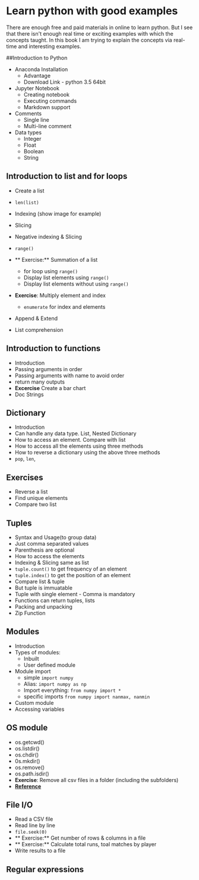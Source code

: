 # Learn python with good examples

There are enough free and paid materials in online to learn python. But I see that there isn't enough real time or exciting examples with which the concepts taught. In this book I am trying to explain the concepts via real-time and interesting examples.


##Introduction to Python
* Anaconda Installation
    * Advantage
    * Download Link - python 3.5 64bit
* Jupyter Notebook
    * Creating notebook
    * Executing commands
    * Markdown support
* Comments
    * Single line 
    * Multi-line comment
* Data types
    * Integer
    * Float
    * Boolean
    * String

## Introduction to list and for loops
* Create a list
* `len(list)`
* Indexing (show image for example)
* Slicing
* Negative indexing & Slicing
* `range()`
* ** Exercise:** Summation of a list
    * for loop using `range()`
    * Display list elements using `range()`
    * Display list elements without using `range()`
* **Exercise**: Multiply element and index
    * `enumerate` for index and elements
    
* Append & Extend
* List comprehension

## Introduction to functions
* Introduction
* Passing arguments in order
* Passing arguments with name to avoid order
* return many outputs
* **Excercise** Create a bar chart
* Doc Strings

## Dictionary
* Introduction
* Can handle any data type. List, Nested Dictionary
* How to access an element. Compare with list
* How to access all the elements using three methods
* How to reverse a dictionary using the above three methods
* `pop`, `len`,

## Exercises
* Reverse a list
* Find unique elements
* Compare two list

## Tuples
* Syntax and Usage(to group data)
* Just comma separated values
* Parenthesis are optional
* How to access the elements
* Indexing & Slicing same as list
* `tuple.count()` to get frequency of an element
* `tuple.index()` to get the position of an element
* Compare list & tuple
* But tuple is immuatable
* Tuple with single element - Comma is mandatory
* Functions can return tuples, lists
* Packing and unpacking
* Zip Function

## Modules
* Introduction
* Types of modules:
    * Inbuilt
    * User defined module
* Module import
    * simple `import numpy`
    * Alias: `import numpy as np`
    * Import everything: `from numpy import *`
    * specific imports `from numpy import nanmax, nanmin`
* Custom module
* Accessing variables

## OS module
* os.getcwd()
* os.listdir()
* os.chdir()
* 0s.mkdir()
* os.remove()
* os.path.isdir()
* **Exercise**: Remove all csv files in a folder (including the subfolders)
* **[Reference](https://people.rit.edu/blbgse/pythonNotes/os.html)**

## File I/O
* Read a CSV file
* Read line by line
* `file.seek(0)`
* ** Exercise:** Get number of rows & columns in a file
* ** Exercise:** Calculate total runs, toal matches by player
* Write results to a file

## Regular expressions